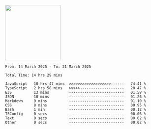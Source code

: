 <img height="180em" src="https://github-readme-stats-eight-theta.vercel.app/api?username=bkundev&show_icons=true&theme=radical&include_all_commits=true&count_private=true"/>
<!--START_SECTION:waka-->

```all_time
From: 14 March 2025 - To: 21 March 2025

Total Time: 14 hrs 29 mins

JavaScript   10 hrs 47 mins  >>>>>>>>>>>>>>>>>>>------   74.41 %
TypeScript   2 hrs 58 mins   >>>>>--------------------   20.47 %
EJS          13 mins         -------------------------   01.58 %
JSON         10 mins         -------------------------   01.26 %
Markdown     9 mins          -------------------------   01.10 %
CSS          8 mins          -------------------------   00.95 %
Bash         1 min           -------------------------   00.12 %
TSConfig     0 secs          -------------------------   00.06 %
Text         0 secs          -------------------------   00.02 %
Other        0 secs          -------------------------   00.02 %
```

<!--END_SECTION:waka-->
